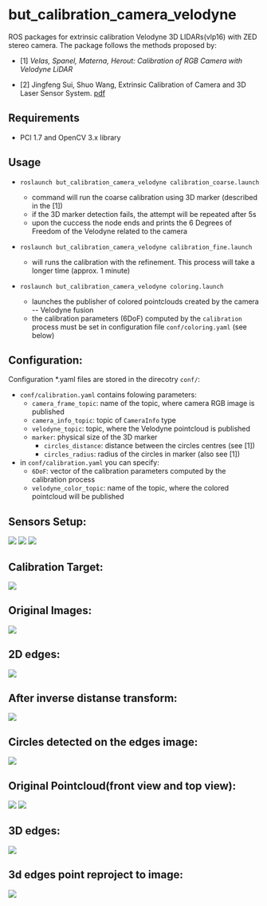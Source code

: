 but_calibration_camera_velodyne
===============================

ROS packages for extrinsic calibration Velodyne 3D LIDARs(vlp16) with ZED stereo camera.
The package follows the methods proposed by:

* [1] *Velas, Spanel, Materna, Herout: Calibration of RGB Camera with Velodyne LiDAR*

* [2] Jingfeng Sui, Shuo Wang, Extrinsic Calibration of Camera and 3D Laser Sensor System. [pdf](https://github.com/suijingfeng/but_velodyne/blob/master/but_calibration_camera_velodyne/doc/cccOri/Extrinsic%20Calibration%20of%20RGB%20Camera%20With%20Velodyne%20LiDAR.pdf) 


Requirements
------------

* PCl 1.7 and OpenCV 3.x library

Usage
-----

- `roslaunch but_calibration_camera_velodyne calibration_coarse.launch`
    - command will run the coarse calibration using 3D marker (described in the [1])
    - if the 3D marker detection fails, the attempt will be repeated after 5s
    - upon the cuccess the node ends and prints the 6 Degrees of Freedom of the Velodyne related to the camera

- `roslaunch but_calibration_camera_velodyne calibration_fine.launch`
    - will runs the calibration with the refinement. This process will take a longer time (approx. 1 minute)

- `roslaunch but_calibration_camera_velodyne coloring.launch`
    - launches the publisher of colored pointclouds created by the camera -- Velodyne fusion
    - the calibration parameters (6DoF) computed by the `calibration` process must be set in configuration file `conf/coloring.yaml` (see below)

Configuration:
--------------

Configuration *.yaml files are stored in the direcotry `conf/`:

- `conf/calibration.yaml` contains folowing parameters:
    - `camera_frame_topic`: name of the topic, where camera RGB image is published
    - `camera_info_topic`: topic of `CameraInfo` type
    - `velodyne_topic`: topic, where the Velodyne pointcloud is published
    - `marker`: physical size of the 3D marker 
        - `circles_distance`: distance between the circles centres (see [1])
        - `circles_radius`: radius of the circles in marker (also see [1])
- in `conf/calibration.yaml` you can specify:
    - `6DoF`: vector of the calibration parameters computed by the calibration process
    - `velodyne_color_topic`: name of the topic, where the colored pointcloud will be published

Sensors Setup:
--------------
![](https://github.com/suijingfeng/but_velodyne/blob/master/but_calibration_camera_velodyne/doc/cccOri/fig/sensor.JPG)
![](https://github.com/suijingfeng/but_velodyne/blob/master/but_calibration_camera_velodyne/doc/cccOri/fig/experimentSmall.JPG)
![](https://github.com/suijingfeng/but_velodyne/blob/master/but_calibration_camera_velodyne/doc/cccOri/fig/frames.png)


Calibration Target:
-------------------
![](https://github.com/suijingfeng/but_velodyne/blob/master/but_calibration_camera_velodyne/doc/cccOri/fig/calibrationBoardFrontSmall.JPG)

Original Images:
------------------
![](https://github.com/suijingfeng/but_velodyne/blob/master/but_calibration_camera_velodyne/doc/cccOri/fig/frame_rgb.JPG)

2D edges:
------------------

![](https://github.com/suijingfeng/but_velodyne/blob/master/but_calibration_camera_velodyne/doc/cccOri/fig/ImgEdge.JPG)


After inverse distanse transform:
------------------

![](https://github.com/suijingfeng/but_velodyne/blob/master/but_calibration_camera_velodyne/doc/cccOri/fig/IDTE2.JPG)

Circles detected on the edges image:
----------------
![](https://github.com/suijingfeng/but_velodyne/blob/master/but_calibration_camera_velodyne/doc/cccOri/fig/HoughCircle.jpg)

Original Pointcloud(front view and top view):
------------------
![](https://github.com/suijingfeng/but_velodyne/blob/master/but_calibration_camera_velodyne/doc/cccOri/fig/frontview.jpg)
![](https://github.com/suijingfeng/but_velodyne/blob/master/but_calibration_camera_velodyne/doc/cccOri/fig/top_view.jpg)


3D edges:
------------------
![](https://github.com/suijingfeng/but_velodyne/blob/master/but_calibration_camera_velodyne/doc/cccOri/fig/edgespoint_s.png)


3d edges point reproject to image:
-------------
![](https://github.com/suijingfeng/but_velodyne/blob/master/but_calibration_camera_velodyne/doc/cccOri/fig/fine_calib_proj.jpg)



